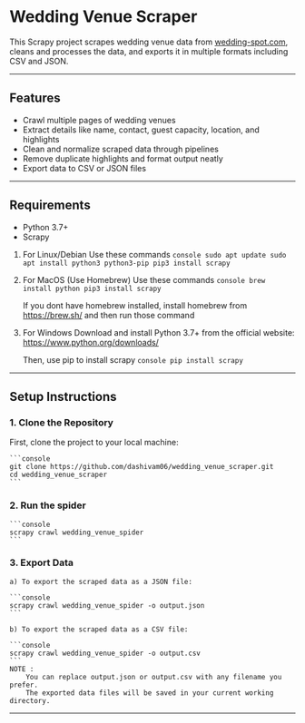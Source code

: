 # Wedding Venue Scraper

This Scrapy project scrapes wedding venue data from [wedding-spot.com](https://www.wedding-spot.com), 
cleans and processes the data, and exports it in multiple formats including CSV and JSON.

---

## Features

- Crawl multiple pages of wedding venues
- Extract details like name, contact, guest capacity, location, and highlights
- Clean and normalize scraped data through pipelines
- Remove duplicate highlights and format output neatly
- Export data to CSV or JSON files

---

## Requirements

- Python 3.7+
- Scrapy

1) For Linux/Debian 
    Use these commands 
        ```console
        sudo apt update
        sudo apt install python3 python3-pip
        pip3 install scrapy
        ```
2) For MacOS (Use Homebrew)
    Use these commands 
        ```console
        brew install python
        pip3 install scrapy
        ```

    If you dont have homebrew installed, 
    install homebrew from https://brew.sh/ and then run those command

3) For Windows
    Download and install Python 3.7+ from the official website:
    https://www.python.org/downloads/

    Then, use pip to install scrapy 
        ```console
        pip install scrapy
        ```

---

## Setup Instructions


### 1. Clone the Repository

First, clone the project to your local machine:

    ```console
    git clone https://github.com/dashivam06/wedding_venue_scraper.git
    cd wedding_venue_scraper
    ```

### 2. Run the spider 

    ```console
    scrapy crawl wedding_venue_spider
    ```
### 3. Export Data

    a) To export the scraped data as a JSON file:

    ```console
    scrapy crawl wedding_venue_spider -o output.json
    ```    

    b) To export the scraped data as a CSV file:

    ```console
    scrapy crawl wedding_venue_spider -o output.csv
    ```
    NOTE : 
        You can replace output.json or output.csv with any filename you prefer.
        The exported data files will be saved in your current working directory.

---





